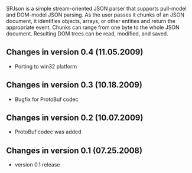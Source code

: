SPJson is a simple stream-oriented JSON parser that supports pull-model and DOM-model JSON parsing. As the user passes it chunks of an JSON document, it identifies objects, arrays, or other entities and return the appropriate event. Chunks can range from one byte to the whole JSON document. Resulting DOM trees can be read, modified, and saved.

Changes in version 0.4 (11.05.2009)
-------------------------------------
* Porting to win32 platform

Changes in version 0.3 (10.18.2009)
-------------------------------------
* Bugfix for ProtoBuf codec

Changes in version 0.2 (10.07.2009)
-------------------------------------
* ProtoBuf codec was added

Changes in version 0.1 (07.25.2008)
-------------------------------------
* version 0.1 release
